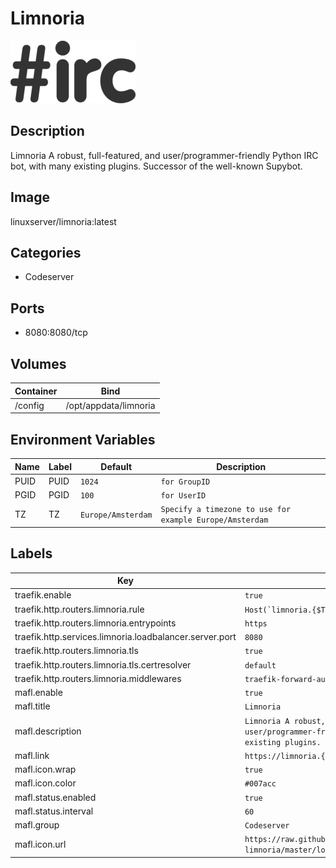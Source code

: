 # Limnoria

![Logo](images/Limnoria.png)

## Description
Limnoria A robust, full\-featured, and user/programmer\-friendly Python IRC bot, with many existing plugins. Successor of the well\-known Supybot.

## Image
linuxserver/limnoria:latest

## Categories
- Codeserver

## Ports
- 8080:8080/tcp

## Volumes
| Container | Bind |
|-----------|------|
| /config | /opt/appdata/limnoria |

## Environment Variables
| Name | Label | Default | Description |
|------|-------|---------|-------------|
| PUID | PUID | ```1024``` | ```for GroupID``` |
| PGID | PGID | ```100``` | ```for UserID``` |
| TZ | TZ | ```Europe/Amsterdam``` | ```Specify a timezone to use for example Europe/Amsterdam``` |

## Labels
| Key | Value |
|-----|-------|
| traefik.enable | ```true``` |
| traefik.http.routers.limnoria.rule | ```Host(`limnoria.{$TRAEFIK_INGRESS_DOMAIN}`)``` |
| traefik.http.routers.limnoria.entrypoints | ```https``` |
| traefik.http.services.limnoria.loadbalancer.server.port | ```8080``` |
| traefik.http.routers.limnoria.tls | ```true``` |
| traefik.http.routers.limnoria.tls.certresolver | ```default``` |
| traefik.http.routers.limnoria.middlewares | ```traefik-forward-auth``` |
| mafl.enable | ```true``` |
| mafl.title | ```Limnoria``` |
| mafl.description | ```Limnoria A robust, full-featured, and user/programmer-friendly Python IRC bot, with many existing plugins.``` |
| mafl.link | ```https://limnoria.{$TRAEFIK_INGRESS_DOMAIN}``` |
| mafl.icon.wrap | ```true``` |
| mafl.icon.color | ```#007acc``` |
| mafl.status.enabled | ```true``` |
| mafl.status.interval | ```60``` |
| mafl.group | ```Codeserver``` |
| mafl.icon.url | ```https://raw.githubusercontent.com/linuxserver/docker-limnoria/master/logo.png``` |

